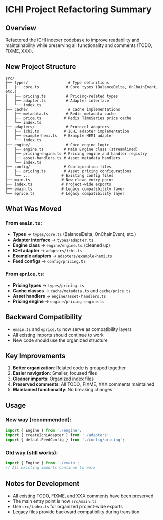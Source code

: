 # ICHI Project Refactoring Summary

## Overview

Refactored the ICHI indexer codebase to improve readability and maintainability while preserving all functionality and comments (TODO, FIXME, XXX).

## New Project Structure

```
src/
├── types/                  # Type definitions
│   ├── core.ts            # Core types (BalanceDelta, OnChainEvent, etc.)
│   ├── pricing.ts         # Pricing-related types
│   ├── adapter.ts         # Adapter interface
│   └── index.ts
├── cache/                  # Cache implementations
│   ├── metadata.ts        # Redis metadata cache
│   ├── price.ts          # Redis TimeSeries price cache
│   └── index.ts
├── adapters/              # Protocol adapters
│   ├── ichi.ts           # ICHI adapter implementation
│   ├── example-hemi.ts   # Example HEMI adapter
│   └── index.ts
├── engine/                # Core engine logic
│   ├── engine.ts         # Main Engine class (streamlined)
│   ├── pricing-engine.ts # Pricing engine and handler registry
│   ├── asset-handlers.ts # Asset metadata handlers
│   └── index.ts
├── config/               # Configuration files
│   ├── pricing.ts        # Asset pricing configurations
│   └── ...              # Existing config files
├── main.ts              # New clean entry point
├── index.ts             # Project-wide exports
├── emain.ts             # Legacy compatibility layer
└── eprice.ts            # Legacy compatibility layer
```

## What Was Moved

### From `emain.ts`:

- **Types** → `types/core.ts` (BalanceDelta, OnChainEvent, etc.)
- **Adapter interface** → `types/adapter.ts`
- **Engine class** → `engine/engine.ts` (cleaned up)
- **ICHI adapter** → `adapters/ichi.ts`
- **Example adapters** → `adapters/example-hemi.ts`
- **Feed configs** → `config/pricing.ts`

### From `eprice.ts`:

- **Pricing types** → `types/pricing.ts`
- **Cache classes** → `cache/metadata.ts` and `cache/price.ts`
- **Asset handlers** → `engine/asset-handlers.ts`
- **Pricing engine** → `engine/pricing-engine.ts`

## Backward Compatibility

- `emain.ts` and `eprice.ts` now serve as compatibility layers
- All existing imports should continue to work
- New code should use the organized structure

## Key Improvements

1. **Better organization**: Related code is grouped together
2. **Easier navigation**: Smaller, focused files
3. **Cleaner imports**: Organized index files
4. **Preserved comments**: All TODO, FIXME, XXX comments maintained
5. **Maintained functionality**: No breaking changes

## Usage

### New way (recommended):

```typescript
import { Engine } from './engine';
import { createIchiAdapter } from './adapters';
import { defaultFeedConfig } from './config/pricing';
```

### Old way (still works):

```typescript
import { Engine } from './emain';
// All existing imports continue to work
```

## Notes for Development

- All existing TODO, FIXME, and XXX comments have been preserved
- The main entry point is now `src/main.ts`
- Use `src/index.ts` for organized project-wide exports
- Legacy files provide backward compatibility during transition
